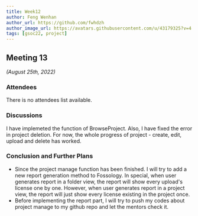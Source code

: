 ```yaml
---
title: Week12
author: Feng Wenhan
author_url: https://github.com/fwhdzh
author_image_url: https://avatars.githubusercontent.com/u/43179325?v=4
tags: [gsoc22, project]
---
```


<!--
SPDX-License-Identifier: CC-BY-SA-4.0

SPDX-FileCopyrightText: 2022 Feng Wenhan <fwhdzh@gmail.com>
-->

## Meeting 13
*(August 25th, 2022)*

<!--truncate-->

### Attendees

There is no attendees list available.

### Discussions
I have implemeted the function of BrowseProject.
Also, I have fixed the error in project deletion. For now, the whole progress of project - create, edit, upload and delete has worked.

### Conclusion and Further Plans

- Since the project manage function has been finished. I will try to add a new report generation method to Fossology. In special, when user generates report in a folder view, the report will show every upload's license one by one. However, when user generates report in a project view, the report will just show every license existing in the project once. 
- Before implementing the report part, I will try to push my codes about project manage to my github repo and let the mentors check it.